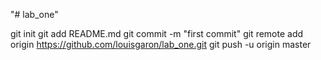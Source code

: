 "# lab_one" 

git init
git add README.md
git commit -m "first commit"
git remote add origin https://github.com/louisgaron/lab_one.git
git push -u origin master